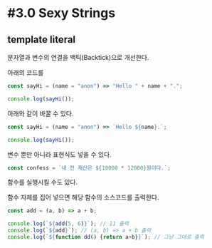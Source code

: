 # #3.0 Sexy Strings

## template literal

문자열과 변수의 연결을 백틱(Backtick)으로 개선한다. 

아래의 코드를
```js
const sayHi = (name = "anon") => "Hello " + name + ".";

console.log(sayHi());
```
아래와 같이 바꿀 수 있다.
```js
const sayHi = (name = "anon") => `Hello ${name}.`;

console.log(sayHi());
```
변수 뿐만 아니라 표현식도 넣을 수 있다.
```js
const confess = `내 전 재산은 ${10000 * 12000}원이다.`;
```
함수를 실행시킬 수도 있다.

함수 자체를 집어 넣으면 해당 함수의 소스코드를 출력한다.
```js
const add = (a, b) => a + b;

console.log(`${add(5, 6)}`); // 11 출력
console.log(`${add}`); // (a, b) => a + b 출력
console.log(`${function dd() {return a+b}}`); // 그냥 그대로 출력
```

